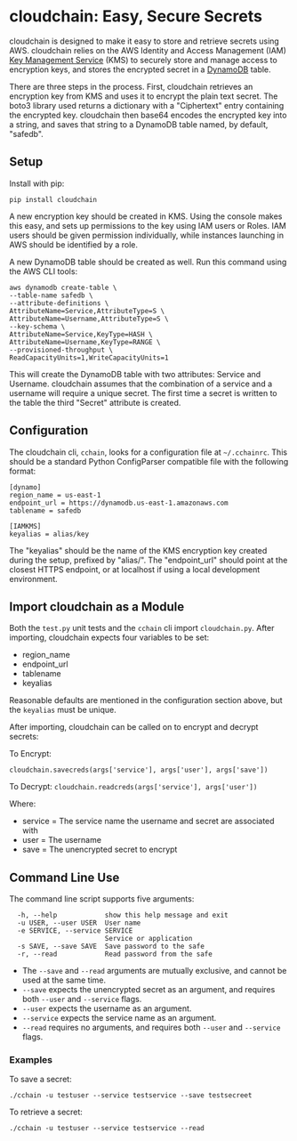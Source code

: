 # cloudchain: Easy, Secure Secrets

cloudchain is designed to make it easy to store and retrieve secrets using AWS. cloudchain relies on the AWS Identity and Access Management (IAM) [Key Management Service][1] (KMS) to securely store and manage access to encryption keys, and stores the encrypted secret in a [DynamoDB][2] table.

There are three steps in the process. First, cloudchain retrieves an encryption key from KMS and uses it to encrypt the plain text secret. The boto3 library used returns a dictionary with a "Ciphertext" entry containing the encrypted key. cloudchain then base64 encodes the encrypted key into a string, and saves that string to a DynamoDB table named, by default, "safedb". 

## Setup

Install with pip:

`pip install cloudchain`

A new encryption key should be created in KMS. Using the console makes this easy, and sets up permissions to the key using IAM users or Roles. IAM users should be given permission individually, while instances launching in AWS should be identified by a role. 

A new DynamoDB table should be created as well. Run this command using the AWS CLI tools:


	aws dynamodb create-table \
	--table-name safedb \
	--attribute-definitions \
	AttributeName=Service,AttributeType=S \
	AttributeName=Username,AttributeType=S \
	--key-schema \
	AttributeName=Service,KeyType=HASH \
	AttributeName=Username,KeyType=RANGE \
	--provisioned-throughput \
	ReadCapacityUnits=1,WriteCapacityUnits=1 



This will create the DynamoDB table with two attributes: Service and Username. cloudchain assumes that the combination of a service and a username will require a unique secret. The first time a secret is written to the table the third "Secret" attribute is created. 

## Configuration

The cloudchain cli, `cchain`, looks for a configuration file at `~/.cchainrc`. This should be a standard Python ConfigParser compatible file with the following format:

	[dynamo]
	region_name = us-east-1
	endpoint_url = https://dynamodb.us-east-1.amazonaws.com
	tablename = safedb

	[IAMKMS]
	keyalias = alias/key

The "keyalias" should be the name of the KMS encryption key created during the setup, prefixed by "alias/". The "endpoint_url" should point at the closest HTTPS endpoint, or at localhost if using a local development environment. 

## Import cloudchain as a Module

Both the `test.py` unit tests and the `cchain` cli import `cloudchain.py`. After importing, cloudchain expects four variables to be set:

* region_name
* endpoint_url
* tablename 
* keyalias

Reasonable defaults are mentioned in the configuration section above, but the `keyalias` must be unique. 

After importing, cloudchain can be called on to encrypt and decrypt secrets:

To Encrypt:

`cloudchain.savecreds(args['service'], args['user'], args['save'])`

To Decrypt: 
`cloudchain.readcreds(args['service'], args['user'])`

Where:

* service = The service name the username and secret are associated with
* user = The username
* save = The unencrypted secret to encrypt

## Command Line Use

The command line script supports five arguments:

	  -h, --help            show this help message and exit
	  -u USER, --user USER  User name
	  -e SERVICE, --service SERVICE
							Service or application
	  -s SAVE, --save SAVE  Save password to the safe
	  -r, --read            Read password from the safe


* The `--save` and `--read` arguments are mutually exclusive, and cannot be used at the same time. 
* `--save` expects the unencrypted secret as an argument, and requires both `--user` and `--service` flags.
* `--user` expects the username as an argument.
* `--service` expects the service name as an argument.
* `--read` requires no arguments, and requires both `--user` and `--service` flags.



### Examples

To save a secret:

`./cchain -u testuser --service testservice --save testsecreet` 

To retrieve a secret:

`./cchain -u testuser --service testservice --read`


[1]: https://aws.amazon.com/kms/?tag=duckduckgo-osx-20
[2]: https://aws.amazon.com/dynamodb/


